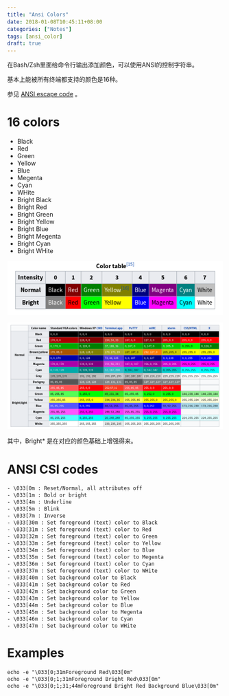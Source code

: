 ```yaml
---
title: "Ansi Colors"
date: 2018-01-08T10:45:11+08:00
categories: ["Notes"]
tags: [ansi_color]
draft: true
---
```


在Bash/Zsh里面给命令行输出添加颜色，可以使用ANSI的控制字符串。

基本上能被所有终端都支持的颜色是16种。

<!-- more -->

参见 [ANSI escape code](https://en.wikipedia.org/wiki/ANSI_escape_code) 。

# 16 colors

- Black
- Red
- Green
- Yellow
- Blue
- Megenta
- Cyan
- WHite
- Bright Black
- Bright Red
- Bright Green
- Bright Yellow
- Bright Blue
- Bright Megenta
- Bright Cyan
- Bright WHite

![Image 1](2018-01-08-ansi-colors/ansi_color.1.png)

![Image 2](2018-01-08-ansi-colors/ansi_color.2.png)

其中，Bright* 是在对应的颜色基础上增强得来。

# ANSI CSI codes

```
- \033[0m : Reset/Normal, all attributes off
- \033[1m : Bold or bright
- \033[4m : Underline
- \033[5m : Blink
- \033[7m : Inverse
- \033[30m : Set foreground (text) color to Black
- \033[31m : Set foreground (text) color to Red
- \033[32m : Set foreground (text) color to Green
- \033[33m : Set foreground (text) color to Yellow
- \033[34m : Set foreground (text) color to Blue
- \033[35m : Set foreground (text) color to Megenta
- \033[36m : Set foreground (text) color to Cyan
- \033[37m : Set foreground (text) color to WHite
- \033[40m : Set background color to Black
- \033[41m : Set background color to Red
- \033[42m : Set background color to Green
- \033[43m : Set background color to Yellow
- \033[44m : Set background color to Blue
- \033[45m : Set background color to Megenta
- \033[46m : Set background color to Cyan
- \033[47m : Set background color to WHite
```

# Examples

```
echo -e "\033[0;31mForeground Red\033[0m"
echo -e "\033[0;1;31mForeground Bright Red\033[0m"
echo -e "\033[0;1;31;44mForeground Bright Red Background Blue\033[0m"
```
